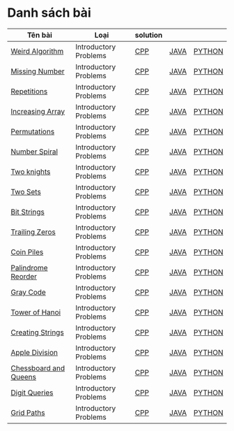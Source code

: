 # Danh sách bài
| Tên bài      | Loại | solution|||
| ----------- | ----------- |---|---|---|
| [Weird Algorithm](https://cses.fi/problemset/task/1068/) | Introductory Problems |[CPP](https://github.com/HenryTran1604/CSES/blob/main/CPP/1068_WeirdAlgorithm.cpp)|[JAVA](https://github.com/HenryTran1604/CSES/blob/main/JAVA/src/WeirdAlgorithm.java)|[PYTHON]()|
| [Missing Number](https://cses.fi/problemset/task/1083)   | Introductory Problems |[CPP](https://github.com/HenryTran1604/CSES/blob/main/CPP/MissingNumber.cpp)|[JAVA](https://github.com/HenryTran1604/CSES/blob/main/JAVA/src/MissingNumber.java)|[PYTHON]()|
| [Repetitions](https://cses.fi/problemset/task/1069)   | Introductory Problems |[CPP]()|[JAVA](https://github.com/HenryTran1604/CSES/blob/main/JAVA/src/Repetitions.java)|[PYTHON]()|
| [Increasing Array](https://cses.fi/problemset/task/1094)   | Introductory Problems |[CPP]()|[JAVA]()|[PYTHON]()|
| [Permutations](https://cses.fi/problemset/task/1070)   | Introductory Problems |[CPP](https://github.com/HenryTran1604/CSES/blob/main/CPP/Permutations.cpp)|[JAVA](https://github.com/HenryTran1604/CSES/blob/main/JAVA/src/Permutations.java)|[PYTHON]()|
| [Number Spiral](https://cses.fi/problemset/task/1071)   | Introductory Problems |[CPP]()|[JAVA](https://github.com/HenryTran1604/CSES/blob/main/JAVA/src/NumberSpiral.java)|[PYTHON]()|
| [Two knights](https://cses.fi/problemset/task/1072)   | Introductory Problems |[CPP]()|[JAVA]()|[PYTHON]()|
| [Two Sets](https://cses.fi/problemset/task/1092)   | Introductory Problems |[CPP](https://github.com/HenryTran1604/CSES/blob/main/CPP/TwoSets.cpp)|[JAVA]()|[PYTHON]()|
| [Bit Strings](https://cses.fi/problemset/task/1617)   | Introductory Problems |[CPP](https://github.com/HenryTran1604/CSES/blob/main/CPP/BitStrings.cpp)|[JAVA]()|[PYTHON]()|
| [Trailing Zeros](https://cses.fi/problemset/task/1618)   | Introductory Problems |[CPP]()|[JAVA]()|[PYTHON]()|
| [Coin Piles](https://cses.fi/problemset/task/1754)   | Introductory Problems |[CPP](https://github.com/HenryTran1604/CSES/blob/main/CPP/CoinPiles.cpp)|[JAVA]()|[PYTHON]()|
| [Palindrome Reorder](https://cses.fi/problemset/task/2205)   | Introductory Problems |[CPP]()|[JAVA]()|[PYTHON]()|
| [Gray Code](https://cses.fi/problemset/task/1083)   | Introductory Problems |[CPP]()|[JAVA]()|[PYTHON]()|
| [Tower of Hanoi](https://cses.fi/problemset/task/2165)   | Introductory Problems |[CPP]()|[JAVA]()|[PYTHON]()|
| [Creating Strings](https://cses.fi/problemset/task/1622)   | Introductory Problems |[CPP]()|[JAVA]()|[PYTHON]()|
| [Apple Division](https://cses.fi/problemset/task/1623)   | Introductory Problems |[CPP]()|[JAVA]()|[PYTHON]()|
| [Chessboard and Queens](https://cses.fi/problemset/task/1624)   | Introductory Problems |[CPP]()|[JAVA]()|[PYTHON]()|
| [Digit Queries](https://cses.fi/problemset/task/2431)   | Introductory Problems |[CPP]()|[JAVA]()|[PYTHON]()|
| [Grid Paths](https://cses.fi/problemset/task/1625)   | Introductory Problems |[CPP]()|[JAVA]()|[PYTHON]()|